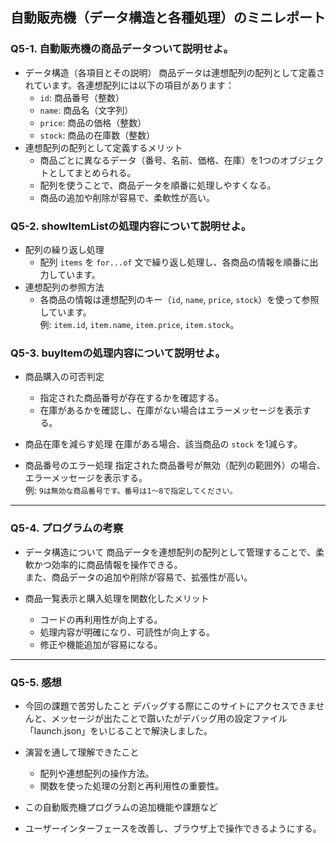 ## 自動販売機（データ構造と各種処理）のミニレポート
### Q5-1. 自動販売機の商品データついて説明せよ。
* データ構造（各項目とその説明）
商品データは連想配列の配列として定義されています。各連想配列には以下の項目があります：  
  - `id`: 商品番号（整数）  
  - `name`: 商品名（文字列）  
  - `price`: 商品の価格（整数）  
  - `stock`: 商品の在庫数（整数）
* 連想配列の配列として定義するメリット
  - 商品ごとに異なるデータ（番号、名前、価格、在庫）を1つのオブジェクトとしてまとめられる。  
  - 配列を使うことで、商品データを順番に処理しやすくなる。  
  - 商品の追加や削除が容易で、柔軟性が高い。

### Q5-2. showItemListの処理内容について説明せよ。
* 配列の繰り返し処理
  - 配列 `items` を `for...of` 文で繰り返し処理し、各商品の情報を順番に出力しています。
* 連想配列の参照方法
  - 各商品の情報は連想配列のキー（`id`, `name`, `price`, `stock`）を使って参照しています。  
  例: `item.id`, `item.name`, `item.price`, `item.stock`。

### Q5-3. buyItemの処理内容について説明せよ。
* 商品購入の可否判定
  - 指定された商品番号が存在するかを確認する。  
  - 在庫があるかを確認し、在庫がない場合はエラーメッセージを表示する。

* 商品在庫を減らす処理
 在庫がある場合、該当商品の `stock` を1減らす。

* 商品番号のエラー処理
  指定された商品番号が無効（配列の範囲外）の場合、エラーメッセージを表示する。  
  例: `9は無効な商品番号です。番号は1～8で指定してください。`

---
### Q5-4. プログラムの考察
* データ構造について
  商品データを連想配列の配列として管理することで、柔軟かつ効率的に商品情報を操作できる。  
  また、商品データの追加や削除が容易で、拡張性が高い。

* 商品一覧表示と購入処理を関数化したメリット
  - コードの再利用性が向上する。  
  - 処理内容が明確になり、可読性が向上する。  
  - 修正や機能追加が容易になる。

---
### Q5-5. 感想
* 今回の課題で苦労したこと
デバッグする際にこのサイトにアクセスできませんと、メッセージが出たことで躓いたがデバッグ用の設定ファイル「launch.json」をいじることで解決しました。

* 演習を通して理解できたこと
  - 配列や連想配列の操作方法。  
  - 関数を使った処理の分割と再利用性の重要性。  

* この自動販売機プログラムの追加機能や課題など
- ユーザーインターフェースを改善し、ブラウザ上で操作できるようにする。
